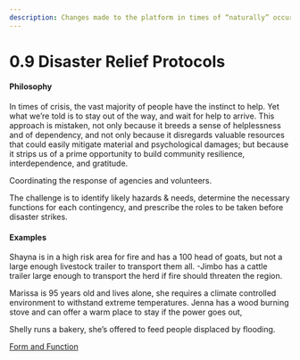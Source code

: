 ```yaml
---
description: Changes made to the platform in times of “naturally” occurring disasters
---
```


# 0.9 Disaster Relief Protocols

#### Philosophy

In times of crisis, the vast majority of people have the instinct to help. Yet what we’re told is to stay out of the way, and wait for help to arrive. This approach is mistaken, not only because it breeds a sense of helplessness and of dependency, and not only because it disregards valuable resources that could easily mitigate material and psychological damages; but because it strips us of a prime opportunity to build community resilience, interdependence, and gratitude.

Coordinating the response of agencies and volunteers.

The challenge is to identify likely hazards & needs, determine the necessary functions for each contingency, and prescribe the roles to be taken before disaster strikes.

#### Examples

Shayna is in a high risk area for fire and has a 100 head of goats, but not a large enough livestock trailer to transport them all. -Jimbo has a cattle trailer large enough to transport the herd if fire should threaten the region.

Marissa is 95 years old and lives alone, she requires a climate controlled environment to withstand extreme temperatures. Jenna has a wood burning stove and can offer a warm place to stay if the power goes out,

Shelly runs a bakery, she’s offered to feed people displaced by flooding.

[Form and Function](../../blue-paper/0.9-disaster-relief-protocols.md)
